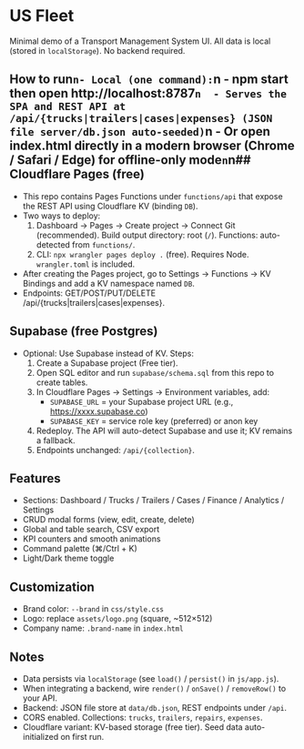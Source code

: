# US Fleet

Minimal demo of a Transport Management System UI. All data is local (stored in `localStorage`). No backend required.

## How to run`n- Local (one command):`n  - npm start then open http://localhost:8787`n  - Serves the SPA and REST API at /api/{trucks|trailers|cases|expenses} (JSON file server/db.json auto-seeded)`n  - Or open index.html directly in a modern browser (Chrome / Safari / Edge) for offline-only mode`n`n## Cloudflare Pages (free)
- This repo contains Pages Functions under `functions/api` that expose the REST API using Cloudflare KV (binding `DB`).
- Two ways to deploy:
  1) Dashboard → Pages → Create project → Connect Git (recommended). Build output directory: root (`/`). Functions: auto-detected from `functions/`.
  2) CLI: `npx wrangler pages deploy .` (free). Requires Node. `wrangler.toml` is included.
- After creating the Pages project, go to Settings → Functions → KV Bindings and add a KV namespace named `DB`.
- Endpoints: GET/POST/PUT/DELETE /api/{trucks|trailers|cases|expenses}.

## Supabase (free Postgres)
- Optional: Use Supabase instead of KV. Steps:
  1) Create a Supabase project (Free tier).
  2) Open SQL editor and run `supabase/schema.sql` from this repo to create tables.
  3) In Cloudflare Pages → Settings → Environment variables, add:
     - `SUPABASE_URL` = your Supabase project URL (e.g., https://xxxx.supabase.co)
     - `SUPABASE_KEY` = service role key (preferred) or anon key
  4) Redeploy. The API will auto-detect Supabase and use it; KV remains a fallback.
  5) Endpoints unchanged: `/api/{collection}`.

## Features
- Sections: Dashboard / Trucks / Trailers / Cases / Finance / Analytics / Settings
- CRUD modal forms (view, edit, create, delete)
- Global and table search, CSV export
- KPI counters and smooth animations
- Command palette (⌘/Ctrl + K)
- Light/Dark theme toggle

## Customization
- Brand color: `--brand` in `css/style.css`
- Logo: replace `assets/logo.png` (square, ~512×512)
- Company name: `.brand-name` in `index.html`

## Notes
- Data persists via `localStorage` (see `load()` / `persist()` in `js/app.js`).
- When integrating a backend, wire `render()` / `onSave()` / `removeRow()` to your API.
- Backend: JSON file store at `data/db.json`, REST endpoints under `/api`.
- CORS enabled. Collections: `trucks`, `trailers`, `repairs`, `expenses`.
- Cloudflare variant: KV-based storage (free tier). Seed data auto-initialized on first run.



